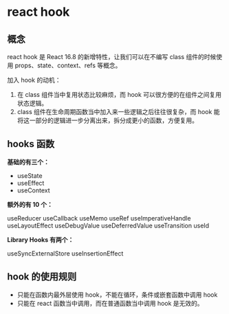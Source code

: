 # react hook

## 概念

react hook 是 React 16.8 的新增特性，让我们可以在不编写 class 组件的时候使用 props、state、context、refs 等概念。

加入 hook 的动机：

1. 在 class 组件当中复用状态比较麻烦，而 hook 可以很方便的在组件之间复用状态逻辑。
2. class 组件在生命周期函数当中加入来一些逻辑之后往往很复杂，而 hook 能将这一部分的逻辑进一步分离出来，拆分成更小的函数，方便复用。

## hooks 函数

**基础的有三个：**

- useState
- useEffect
- useContext

**额外的有 10 个：**

useReducer
useCallback
useMemo
useRef
useImperativeHandle
useLayoutEffect
useDebugValue
useDeferredValue
useTransition
useId

**Library Hooks 有两个：**

useSyncExternalStore
useInsertionEffect

## hook 的使用规则

- 只能在函数内最外层使用 hook，不能在循环，条件或嵌套函数中调用 hook
- 只能在 react 函数当中调用，而在普通函数当中调用 hook 是无效的。
